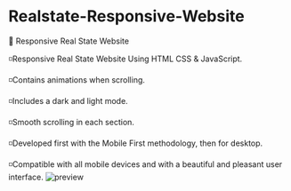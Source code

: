 # Realstate-Responsive-Website

🏡 Responsive Real State Website

◽Responsive Real State Website Using HTML CSS & JavaScript.

◽Contains animations when scrolling.

◽Includes a dark and light mode.

◽Smooth scrolling in each section.

◽Developed first with the Mobile First methodology, then for desktop.

◽Compatible with all mobile devices and with a beautiful and pleasant user interface.
![preview](https://github.com/mohitlavania07/Realstate-Responsive-Website/assets/117350402/37b1384d-c688-435e-a322-6208fe0e36ae)
